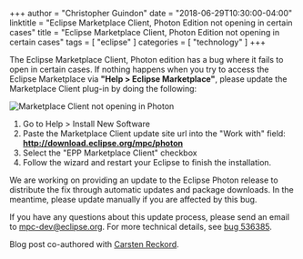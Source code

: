 +++
author = "Christopher Guindon"
date = "2018-06-29T10:30:00-04:00"
linktitle = "Eclipse Marketplace Client, Photon Edition not opening in certain cases"
title =  "Eclipse Marketplace Client, Photon Edition not opening in certain cases"
tags = [
    "eclipse"
]
categories = [
    "technology"
]
+++

The Eclipse Marketplace Client, Photon edition has a bug where it fails to open in certain cases. If nothing happens when you try to access the Eclipse Marketplace via **"Help > Eclipse Marketplace"**, please update the Marketplace Client plug-in by doing the following:

![Marketplace Client not opening in Photon](/uploads/mpc-update.png "Marketplace Client not opening in Photon")

1. Go to Help > Install New Software
2. Paste the Marketplace Client update site url into the "Work with" field: **http://download.eclipse.org/mpc/photon**
3. Select the "EPP Marketplace Client" checkbox
4. Follow the wizard and restart your Eclipse to finish the installation.

We are working on providing an update to the Eclipse Photon release to distribute the fix through automatic updates and package downloads. In the meantime, please update manually if you are affected by this bug.

If you have any questions about this update process, please send an email to [mpc-dev@eclipse.org](mailto:mpc-dev@eclipse.org). For more technical details, see [bug 536385](https://bugs.eclipse.org/bugs/show_bug.cgi?id=536385).

Blog post co-authored with [Carsten Reckord](https://www.eclipse.org/user/creckord).
